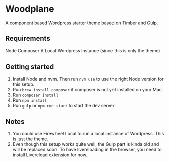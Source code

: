 # Woodplane
A component based Wordpress starter theme based on Timber and Gulp.

## Requirements
Node 
Composer
A Local Wordpress Instance (since this is only the theme)

## Getting started
1. Install Node and nvm. Then run `nvm use` to use the right Node version for this setup.
2. Run `brew install composer` if composer is not yet installed on your Mac.
3. Run `composer install`
4. Run `npm install`
5. Run `gulp` or `npm run start` to start the dev server.

## Notes

1. You could use Firewheel Local to run a local instance of Wordpress. This is just the theme.
2. Even though this setup works quite well, the Gulp part is kinda old and will be replaced soon. To have livereloading in the browser, you need to install Livereload extension for now.